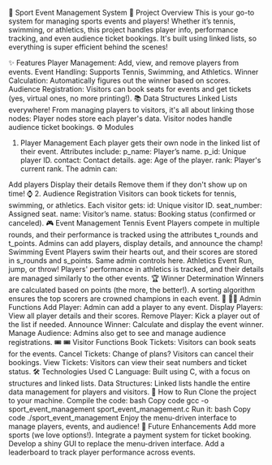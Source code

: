 🏅 Sport Event Management System
🎯 Project Overview
This is your go-to system for managing sports events and players! Whether it’s tennis, swimming, or athletics, this project handles player info, performance tracking, and even audience ticket bookings. It's built using linked lists, so everything is super efficient behind the scenes!

✨ Features
Player Management: Add, view, and remove players from events.
Event Handling: Supports Tennis, Swimming, and Athletics.
Winner Calculation: Automatically figures out the winner based on scores.
Audience Registration: Visitors can book seats for events and get tickets (yes, virtual ones, no more printing!).
📚 Data Structures
Linked Lists everywhere! From managing players to visitors, it's all about linking those nodes:
Player nodes store each player's data.
Visitor nodes handle audience ticket bookings.
⚙️ Modules
1. Player Management
Each player gets their own node in the linked list of their event.
Attributes include:
p_name: Player’s name.
p_id: Unique player ID.
contact: Contact details.
age: Age of the player.
rank: Player's current rank.
The admin can:

Add players
Display their details
Remove them if they don't show up on time! ⌚
2. Audience Registration
Visitors can book tickets for tennis, swimming, or athletics.
Each visitor gets:
id: Unique visitor ID.
seat_number: Assigned seat.
name: Visitor’s name.
status: Booking status (confirmed or canceled).
🎮 Event Management
Tennis Event
Players compete in multiple rounds, and their performance is tracked using the attributes t_rounds and t_points.
Admins can add players, display details, and announce the champ!
Swimming Event
Players swim their hearts out, and their scores are stored in s_rounds and s_points. Same admin controls here.
Athletics Event
Run, jump, or throw! Players' performance in athletics is tracked, and their details are managed similarly to the other events.
🏆 Winner Determination
Winners are calculated based on points (the more, the better!). A sorting algorithm ensures the top scorers are crowned champions in each event. 🥇
🧑‍💻 Admin Functions
Add Player: Admin can add a player to any event.
Display Players: View all player details and their scores.
Remove Player: Kick a player out of the list if needed.
Announce Winner: Calculate and display the event winner.
Manage Audience: Admins also get to see and manage audience registrations. 🎟️
🎟️ Visitor Functions
Book Tickets: Visitors can book seats for the events.
Cancel Tickets: Change of plans? Visitors can cancel their bookings.
View Tickets: Visitors can view their seat numbers and ticket status.
🛠️ Technologies Used
C Language: Built using C, with a focus on structures and linked lists.
Data Structures: Linked lists handle the entire data management for players and visitors.
🚀 How to Run
Clone the project to your machine.
Compile the code:
bash
Copy code
gcc -o sport_event_management sport_event_management.c
Run it:
bash
Copy code
./sport_event_management
Enjoy the menu-driven interface to manage players, events, and audience!
🌟 Future Enhancements
Add more sports (we love options!).
Integrate a payment system for ticket booking.
Develop a shiny GUI to replace the menu-driven interface.
Add a leaderboard to track player performance across events.
